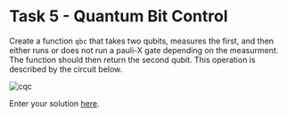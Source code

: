 # Task 5 - Quantum Bit Control

Create a function `qbc` that takes two qubits, measures the first, and then either runs or does not run a pauli-X gate depending on the measurment. The function should then return the second qubit. This operation is described by the circuit below.

![cqc](https://i.imgur.com/gcD0SMW.png)

Enter your solution [here](solutions/task5.fq).